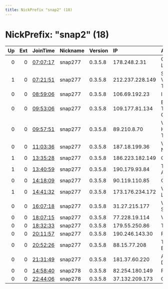 ```yaml
---
title: NickPrefix "snap2" (18)
---
```


# NickPrefix: "snap2" (18)

|   Up |   Ext | JoinTime                                                                                            | Nickname   | Version   | IP              | AS                                       | CC   |   ORp |   Dirp | OS    | Contact   |   eFamMembers |
|-----:|------:|:----------------------------------------------------------------------------------------------------|:-----------|:----------|:----------------|:-----------------------------------------|:-----|------:|-------:|:------|:----------|--------------:|
|    0 |     0 | [07:07:17](https://metrics.torproject.org/rs.html#details/74CB5876B559BD2FEE1BE8EEB78D5051DDEC7DAD) | snap277    | 0.3.5.8   | 178.248.2.31    | Company Skynet Ltd                       | ru   | 45263 |      0 | Linux | None      |             1 |
|    1 |     0 | [07:21:51](https://metrics.torproject.org/rs.html#details/29433660C192E8292386958E00FC784775D4D75A) | snap277    | 0.3.5.8   | 212.237.228.149 | Solucions Valencianes i Noves Tecnologie | es   | 45157 |      0 | Linux | None      |             1 |
|    0 |     0 | [08:59:06](https://metrics.torproject.org/rs.html#details/20B3C185E614D532BB6B186F1C24DC91BD9F7EC9) | snap277    | 0.3.5.8   | 106.69.192.23   | Internode Pty Ltd                        | au   | 33837 |      0 | Linux | None      |             1 |
|    0 |     0 | [09:53:06](https://metrics.torproject.org/rs.html#details/E0C10CCF24F281C33B0D5665BC139629FB6ED8A9) | snap277    | 0.3.5.8   | 109.177.81.134  | Emirates Telecommunications Corporation  | ae   | 36209 |      0 | Linux | None      |             1 |
|    0 |     0 | [09:57:51](https://metrics.torproject.org/rs.html#details/721BA418AAA8C2545ACA3EAAE38994501FA7A944) | snap277    | 0.3.5.8   | 89.210.8.70     | Vodafone-panafon Hellenic Telecommunicat | gr   | 41693 |      0 | Linux | None      |             1 |
|    0 |     0 | [11:03:36](https://metrics.torproject.org/rs.html#details/D71BA9EE60702B014002AE595466C55589E4154C) | snap277    | 0.3.5.8   | 187.18.199.36   | Videomar Rede Nordeste S/A               | br   | 43745 |      0 | Linux | None      |             1 |
|    1 |     0 | [13:35:28](https://metrics.torproject.org/rs.html#details/86D6520EBFCEF0A1146FAC4DEC45026659ECA04E) | snap277    | 0.3.5.8   | 186.223.182.149 | CLARO S.A.                               | br   | 46263 |      0 | Linux | None      |             1 |
|    1 |     0 | [13:40:59](https://metrics.torproject.org/rs.html#details/68FD4887D96D40C6516C8C2A59D68590987FBDDA) | snap277    | 0.3.5.8   | 190.179.93.84   | Telefonica de Argentina                  | ar   | 39527 |      0 | Linux | None      |             1 |
|    0 |     0 | [14:18:09](https://metrics.torproject.org/rs.html#details/51BD867323AEB4D917CCF6CF6EF0241F1C87317B) | snap277    | 0.3.5.8   | 90.119.110.85   | Orange                                   | fr   | 42093 |      0 | Linux | None      |             1 |
|    1 |     0 | [14:41:32](https://metrics.torproject.org/rs.html#details/8BA125082AC035FCEBF07884AF9456DD6FC5199F) | snap277    | 0.3.5.8   | 173.176.234.172 | Videotron Telecom Ltee                   | ca   | 38543 |      0 | Linux | None      |             1 |
|    0 |     0 | [16:07:18](https://metrics.torproject.org/rs.html#details/072204BB44880074BBECFB4B1988979FBB4DE9CB) | snap277    | 0.3.5.8   | 31.27.215.177   | Vodafone Italia S.p.A.                   | it   | 41277 |      0 | Linux | None      |             1 |
|    0 |     0 | [18:07:15](https://metrics.torproject.org/rs.html#details/30C6621AADEA55204877EBB5CDBE76EBA8AC616C) | snap277    | 0.3.5.8   | 77.228.19.114   | Vodafone Spain                           | es   | 37751 |      0 | Linux | None      |             1 |
|    0 |     0 | [18:32:33](https://metrics.torproject.org/rs.html#details/56717DAE0C8892661923860EB9E0A7B4DEA8C83E) | snap277    | 0.3.5.8   | 179.55.250.86   | Tim Celular S.A.                         | br   | 42811 |      0 | Linux | None      |             1 |
|    0 |     0 | [20:11:57](https://metrics.torproject.org/rs.html#details/AC3BEFD2BA2C77E883BB4158D59D3914B605AD7F) | snap277    | 0.3.5.8   | 190.246.143.30  | Prima S.A.                               | ar   | 45525 |      0 | Linux | None      |             1 |
|    0 |     0 | [20:52:26](https://metrics.torproject.org/rs.html#details/62EE8CFF1FEC3E70F9E131970CB457D630AA64FE) | snap277    | 0.3.5.8   | 88.15.77.208    | Telefonica De Espana                     | es   | 38401 |      0 | Linux | None      |             1 |
|    0 |     0 | [21:31:49](https://metrics.torproject.org/rs.html#details/FA0478F524A0E3EAEF40B9C21329EF75DF848AEB) | snap277    | 0.3.5.8   | 181.37.60.220   | ALTICE DOMINICANA S.A.                   | do   | 44859 |      0 | Linux | None      |             1 |
|    0 |     0 | [14:58:40](https://metrics.torproject.org/rs.html#details/E48C666F2E6CB78F3ACA243000DF4BA270EAEA79) | snap278    | 0.3.5.8   | 82.254.180.149  | Free SAS                                 | fr   | 40661 |      0 | Linux | None      |             1 |
|    0 |     0 | [22:44:06](https://metrics.torproject.org/rs.html#details/F068A11E5EB0C3063C869032AAE01D920866850D) | snap278    | 0.3.5.8   | 37.132.209.173  | Orange Espagne SA                        | es   | 40703 |      0 | Linux | None      |             1 |
